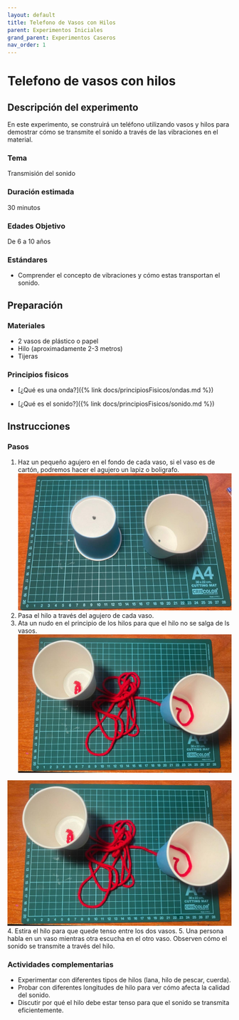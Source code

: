 ```yaml
---
layout: default
title: Telefono de Vasos con Hilos
parent: Experimentos Iniciales
grand_parent: Experimentos Caseros
nav_order: 1
---
```


# Telefono de vasos con hilos

## Descripción del experimento
En este experimento, se construirá un teléfono utilizando vasos y hilos para demostrar cómo se transmite el sonido a través de las vibraciones en el material.

### Tema 
Transmisión del sonido

### Duración estimada
30 minutos

### Edades Objetivo 
De 6 a 10 años

### Estándares
- Comprender el concepto de vibraciones y cómo estas transportan el sonido.

## Preparación
### Materiales 
- 2 vasos de plástico o papel
- Hilo (aproximadamente 2-3 metros)
- Tijeras

### Principios fisicos
- [¿Qué es una onda?]({% link docs/principiosFisicos/ondas.md %})

- [¿Qué es el sonido?]({% link docs/principiosFisicos/sonido.md %})

## Instrucciones
### Pasos 
1. Haz un pequeño agujero en el fondo de cada vaso, si el vaso es de cartón, podremos hacer el agujero un lapiz o boligrafo.
![Paso 1: Teléfono de vasos de hilo.](/assets/images/experimentosIniciales/telefonoVasos1.jpg)
2. Pasa el hilo a través del agujero de cada vaso.
3. Ata un nudo en el principio de los hilos para que el hilo no se salga de ls vasos.
![Paso 2 y 3: Teléfono de vasos de hilo.](/assets/images/experimentosIniciales/telefonoVasos2.jpg)
<img src="/assets/images/experimentosIniciales/telefonoVasos2.jpg">
4. Estira el hilo para que quede tenso entre los dos vasos.
5. Una persona habla en un vaso mientras otra escucha en el otro vaso. Observen cómo el sonido se transmite a través del hilo.

### Actividades complementarias

- Experimentar con diferentes tipos de hilos (lana, hilo de pescar, cuerda).
- Probar con diferentes longitudes de hilo para ver cómo afecta la calidad del sonido.
- Discutir por qué el hilo debe estar tenso para que el sonido se transmita eficientemente.
